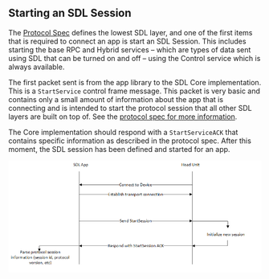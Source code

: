 ## Starting an SDL Session

The [Protocol Spec](../../protocol-spec) defines the lowest SDL layer, and one of the first items that is required to connect an app is start an SDL Session. This includes starting the base RPC and Hybrid services – which are types of data sent using SDL that can be turned on and off – using the Control service which is always available.

The first packet sent is from the app library to the SDL Core implementation. This is a `StartService` control frame message. This packet is very basic and contains only a small amount of information about the app that is connecting and is intended to start the protocol session that all other SDL layers are built on top of. See the [protocol spec for more information](../../protocol-spec).

The Core implementation should respond with a `StartServiceACK` that contains specific information as described in the protocol spec. After this moment, the SDL session has been defined and started for an app.

![Step 2: Start the protocol session](assets/overall_2.png) 
